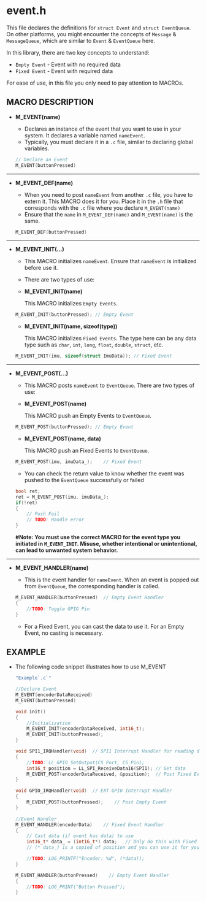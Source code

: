 # event.h

This file declares the definitions for `struct Event` and `struct EventQueue`. On other platforms, you might encounter the concepts of `Message` & `MessageQueue`, which are similar to `Event` & `EventQueue` here.

In this library, there are two key concepts to understand:
- `Empty Event` - Event with no required data
- `Fixed Event` - Event with required data  

For ease of use, in this file you only need to pay attention to MACROs.

## MACRO DESCRIPTION

- **M_EVENT(name)**
    
    - Declares an instance of the event that you want to use in your system. It declares a variable named `nameEvent`.
    - Typically, you must declare it in a `.c` file, similar to declaring global variables.

    ```c
    // Declare an Event
    M_EVENT(buttonPressed)
    ```

---

- **M_EVENT_DEF(name)**

    - When you need to post `nameEvent` from another `.c` file, you have to extern it. This MACRO does it for you. Place it in the `.h` file that corresponds with the `.c` file where you declare `M_EVENT(name)`
    - Ensure that the `name` in `M_EVENT_DEF(name)` and `M_EVENT(name)` is the same.

    ```h
    M_EVENT_DEF(buttonPressed)
    ```

---

- **M_EVENT_INIT(...)**

    - This MACRO initializes `nameEvent`. Ensure that `nameEvent` is initialized before use it.
    
    - There are two types of use:
    - **M_EVENT_INIT(name)**
    
        This MACRO initializes `Empty Events`.

    ```c
    M_EVENT_INIT(buttonPressed); // Empty Event
    ```

    - **M_EVENT_INIT(name, sizeof(type))**

        This MACRO initializes `Fixed Events`. The type here can be any data type such as `char`, `int`, `long`, `float`, `double`, `struct`, etc.

    ```c
    M_EVENT_INIT(imu, sizeof(struct ImuData)); // Fixed Event
    ```

---- 

- **M_EVENT_POST(...)**

    - This MACRO posts `nameEvent` to `EventQueue`. There are two types of use:
    - **M_EVENT_POST(name)**
    
        This MACRO push an Empty Events to `EventQueue`.

    ```c
    M_EVENT_POST(buttonPressed); // Empty Event
    ```

    - **M_EVENT_POST(name, data)**

        This MACRO push an Fixed Events to `EventQueue`.

    ```c
    M_EVENT_POST(imu, imuData_);    // Fixed Event
    ```
    
    - You can check the return value to know whether the event was pushed to the `EventQueue` successfully or failed

    ```c
    bool ret;
    ret = M_EVENT_POST(imu, imuData_);
    if(!ret)
    {
        // Push Fail
        // TODO: Handle error
    }
    ```

    **#Note: You must use the correct MACRO for the event type you initiated in `M_EVENT_INIT`. Misuse, whether intentional or unintentional, can lead to unwanted system behavior.**

---

- **M_EVENT_HANDLER(name)**
    
    - This is the event handler for `nameEvent`. When an event is popped out from `EventQueue`, the corresponding handler is called.
    ```c
    M_EVENT_HANDLER(buttonPressed)  // Empty Event Handler
    {
        //TODO: Toggle GPIO Pin
    }
    ```

    - For a Fixed Event, you can cast the data to use it. For an Empty Event, no casting is necessary.

## EXAMPLE

- The following code snippet illustrates how to use M_EVENT

    ```c
    "Example`.c`"

    //Declare Event    
    M_EVENT(encoderDataReceived)
    M_EVENT(buttonPressed)

    void init()
    {
        //Initialization
        M_EVENT_INIT(encoderDataReceived, int16_t);
        M_EVENT_INIT(buttonPressed);
    }

    void SPI1_IRQHandler(void)  // SPI1 Interrupt Handler for reading data of encoder
    {
        //TODO: LL_GPIO_SetOutput(CS_Port, CS_Pin);
        int16_t position = LL_SPI_ReceiveData16(SPI1); // Get data
        M_EVENT_POST(encoderDataReceived, &position);  // Post Fixed Event with data is "position"
    }

    void GPIO_IRQHandler(void)  // EXT GPIO Interrupt Handler
    {
        M_EVENT_POST(buttonPressed);    // Post Empty Event
    }

    //Event Handler
    M_EVENT_HANDLER(encoderData)    // Fixed Event Handler
    {
        // Cast data (if event has data) to use
        int16_t* data_ = (int16_t*) data;   // Only do this with Fixed Event
        // (* data_) is a copied of position and you can use it for your work

        //TODO: LOG_PRINTF("Encoder: %d", (*data));
    }

    M_EVENT_HANDLER(buttonPressed)    // Empty Event Handler
    {
        //TODO: LOG_PRINT("Button Pressed");
    }
    ```
